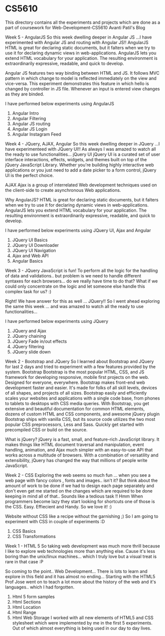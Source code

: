 # CS5610
This directory contains all the experiments and projects which are done as a part of coursework for Web-Development-CS5610
Avanti Patil's Blog

Week 5 - AngularJS
So this week dwelling deeper in Angular JS ...I have experimented with Angular JS and routing with Angular JS!! 
AngularJS
HTML is great for declaring static documents, but it falters when we try to use it for declaring dynamic views in web-applications. AngularJS lets you extend HTML vocabulary for your application. The resulting environment is extraordinarily expressive, readable, and quick to develop.

Angular JS features two way binding between HTML and JS. It follows MVC pattern in which change to model is reflected immediately on the view and vice-versa. This experiment demonstrates this feature in which hello is changed by controller in JS file. Whenever an input is entered view changes as they are binded.

I have performed below experiments using AngularJS

1. Angular Intro
2. Angular Filtering
3. Angular JS routing
4. Angular JS Login
5. Angular Instagram Feed


Week 4 - JQuery, AJAX, Angular
So this week dwelling deeper in JQuery ...I have experimenteed with JQuery UI!! As always I was amazed to watch all the ready to use functionalities... 
jQuery UI
jQuery UI is a curated set of user interface interactions, effects, widgets, and themes built on top of the jQuery JavaScript Library. Whether you're building highly interactive web applications or you just need to add a date picker to a form control, jQuery UI is the perfect choice.


AJAX
Ajax is a group of interrelated Web development techniques used on the client-side to create asynchronous Web applications.

Why AngularJS?
HTML is great for declaring static documents, but it falters when we try to use it for declaring dynamic views in web-applications. AngularJS lets you extend HTML vocabulary for your application. The resulting environment is extraordinarily expressive, readable, and quick to develop.

I have performed below experiments using JQuery UI, Ajax and Angular

1. JQuery UI Basics
2. JQuery UI Downloader
3. JQuery UI Navigation
4. Ajax and Web API
5. Angular Basics

Week 3 - JQuery
JavaScript is fun! To perform all the logic for the handling of data and validations.. but problem is we need to handle different syntaxes for each browsers... do we really have time to do that? What if we could only concentrate on the logic and let someone else handle this complex task for us? :)

Right! We have answer for this as well ... JQuery!! So I went ahead exploring the same this week ... and was amazed to watch all the ready to use functionalities...

I have performed below experiments using JQuery

1. JQuery and Ajax
2. JQuery chaining
3. JQuery Fade in/out effects
4. JQuery filtering
5. JQuery slide down


Week 2 - Bootstrap and JQuery
So I learned about Bootstrap and JQuery for last 2 days and tried to experiment with a few features provided by the system.
Bootstrap
Bootstrap is the most popular HTML, CSS, and JS framework for developing responsive, mobile first projects on the web.
Designed for everyone, everywhere. Bootstrap makes front-end web development faster and easier. 
It's made for folks of all skill levels, devices of all shapes, and projects of all sizes.
Bootstrap easily and efficiently scales your websites and applications with a single code base, from phones to tablets to desktops with CSS media queries. 
With Bootstrap, you get extensive and beautiful documentation for common HTML elements, dozens of custom HTML and CSS components, and awesome jQuery plugin 
Bootstrap ships with vanilla CSS, but its source code utilizes the two most popular CSS preprocessors, Less and Sass. Quickly get started with precompiled CSS or build on the source.

What is jQuery?
jQuery is a fast, small, and feature-rich JavaScript library. It makes things like HTML document traversal and manipulation, event handling, animation, and Ajax much simpler with an easy-to-use API that works across a multitude of browsers. With a combination of versatility and extensibility, jQuery has changed the way that millions of people write JavaScript.

Week 2 - CSS
Exploring the web seems so much fun ... when you see a web page with fancy colors , fonts and images.. isn't it? But think about the amount of work to be done if we had to design each page separately and don't even get me started on the changes which are required to be done keeping in mind all of that.. Sounds like a tedious task !! Hmm When programmers become lazy they start looking for shortcuts one of those is the CSS. Easy. Effiecient and Handy. So we love it! :)

Website without CSS like a recipe without the garnishing ;) So I am going to experiment with CSS in couple of experiments :D

1. CSS Basics
2. CSS Transformations

Week 1 - HTML 5
So taking web development was much more thrill because I like to explore web technologies more than anything else. Cause it's less boring than the unix/linux machines... which I truly love but a visual treat is rare in that case :P

So coming to the point.. Web Development... There is lots to learn and explore in this field and it has almost no ending... Starting with the HTML5 Prof Jose went on to teach a lot more about the history of the web and it's languages.. which I had forgotten.

1. Html 5 form samples
2. Html Sections
3. Html Location
4. Html Range
5. Html Web Storage
I worked with all new elements of HTML5 and CSS stylesheet which were implemented by me in the first 5 experiments. Out of which almost everything is being used in our day to day lives.
